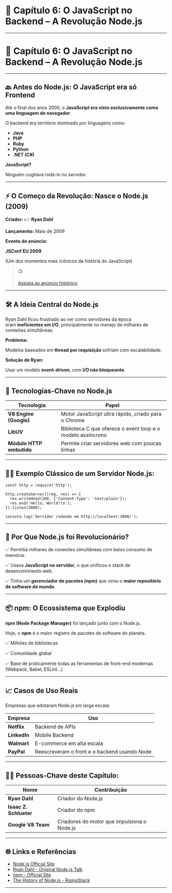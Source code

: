 # 📖 Capítulo 6: O JavaScript no Backend – A Revolução Node.js

---

# **📖 Capítulo 6: O JavaScript no Backend – A Revolução Node.js**

---

## **🔙 Antes do Node.js: O JavaScript era só Frontend**

Até o final dos anos 2000, o **JavaScript era visto exclusivamente como uma linguagem de navegador**.

O backend era território dominado por linguagens como:

- **Java**
- **PHP**
- **Ruby**
- **Python**
- **.NET (C#)**

**JavaScript?**

Ninguém cogitava rodá-lo no servidor.

---

## **⚡ O Começo da Revolução: Nasce o Node.js (2009)**

**Criador:** 👉 **Ryan Dahl**

**Lançamento:** Maio de 2009

**Evento de anúncio:**

**JSConf EU 2009**

(Um dos momentos mais icônicos da história do JavaScript)

> 📺
> 
> 
> [Assista ao anúncio histórico](https://www.youtube.com/watch?v=ztspvPYybIY)
> 

---

## **🛠️ A Ideia Central do Node.js**

Ryan Dahl ficou frustrado ao ver como servidores da época eram **ineficientes em I/O**, principalmente no manejo de milhares de conexões simultâneas.

**Problema:**

Modelos baseados em **thread por requisição** sofriam com escalabilidade.

**Solução de Ryan:**

Usar um modelo **event-driven**, com **I/O não bloqueante**.

---

## **🧱 Tecnologias-Chave no Node.js**

| **Tecnologia** | **Papel** |
| --- | --- |
| **V8 Engine (Google)** | Motor JavaScript ultra rápido, criado para o Chrome |
| **LibUV** | Biblioteca C que oferece o event loop e o modelo assíncrono |
| **Módulo HTTP embutido** | Permite criar servidores web com poucas linhas |

---

## **👨‍💻 Exemplo Clássico de um Servidor Node.js:**

```
const http = require('http');

http.createServer((req, res) => {
  res.writeHead(200, {'Content-Type': 'text/plain'});
  res.end('Hello, World!\n');
}).listen(3000);

console.log('Servidor rodando em http://localhost:3000/');
```

---

## **🚀 Por Que Node.js foi Revolucionário?**

✅ Permitia milhares de conexões simultâneas com baixo consumo de memória.

✅ Usava **JavaScript no servidor**, o que unificou o stack de desenvolvimento web.

✅ Tinha um **gerenciador de pacotes (npm)** que virou o **maior repositório de software do mundo**.

---

## **📦 npm: O Ecossistema que Explodiu**

**npm (Node Package Manager)** foi lançado junto com o Node.js.

Hoje, o **npm** é o maior registro de pacotes de software do planeta.

✅ Milhões de bibliotecas

✅ Comunidade global

✅ Base de praticamente todas as ferramentas de front-end modernas (Webpack, Babel, ESLint…)

---

## **📈 Casos de Uso Reais**

Empresas que adotaram Node.js em larga escala:

| **Empresa** | **Uso** |
| --- | --- |
| **Netflix** | Backend de APIs |
| **LinkedIn** | Mobile Backend |
| **Walmart** | E-commerce em alta escala |
| **PayPal** | Reescreveram o front e o backend usando Node |

---

## **🧑‍💻 Pessoas-Chave deste Capítulo:**

| **Nome** | **Contribuição** |
| --- | --- |
| **Ryan Dahl** | Criador do Node.js |
| **Isaac Z. Schlueter** | Criador do npm |
| **Google V8 Team** | Criadores do motor que impulsiona o Node.js |

---

## **🌐 Links e Referências**

- [Node.js Official Site](https://nodejs.org/)
- [Ryan Dahl - Original Node.js Talk](https://www.youtube.com/watch?v=ztspvPYybIY)
- [npm - Official Site](https://www.npmjs.com/)
- [The History of Node.js - RisingStack](https://blog.risingstack.com/history-of-node-js/)

---